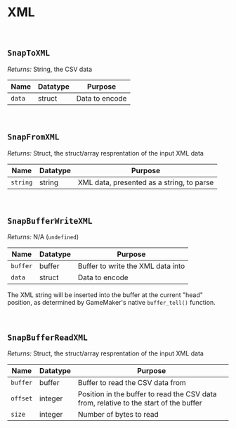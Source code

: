 # XML

&nbsp;

## `SnapToXML`

*Returns:* String, the CSV data

|Name  |Datatype|Purpose       |
|------|--------|--------------|
|`data`|struct  |Data to encode|

&nbsp;

## `SnapFromXML`

*Returns:* Struct, the struct/array resprentation of the input XML data

|Name    |Datatype|Purpose                                  |
|--------|--------|-----------------------------------------|
|`string`|string  |XML data, presented as a string, to parse|

&nbsp;

## `SnapBufferWriteXML`

*Returns:* N/A (`undefined`)

|Name    |Datatype|Purpose                          |
|--------|--------|---------------------------------|
|`buffer`|buffer  |Buffer to write the XML data into|
|`data`  |struct  |Data to encode                   |

The XML string will be inserted into the buffer at the current "head" position, as determined by GameMaker's native `buffer_tell()` function.

&nbsp;

## `SnapBufferReadXML`

*Returns:* Struct, the struct/array resprentation of the input XML data

|Name    |Datatype|Purpose                                                                              |
|--------|--------|-------------------------------------------------------------------------------------|
|`buffer`|buffer  |Buffer to read the CSV data from                                                     |
|`offset`|integer |Position in the buffer to read the CSV data from, relative to the start of the buffer|
|`size`  |integer |Number of bytes to read                                                              |